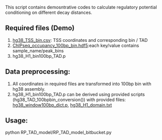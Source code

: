This script contains demosntrative codes to calculate regulatory potential conditioning on different decay distances.

## Required files (Demo)
1. [hg38_TSS_bin.csv](https://bitbucket.org/liulab/tf_regulatory_distance/downloads/hg38_TSS_bin.csv): TSS coordinates and corresponding bin / TAD
2. [ChIPseq_occupancy_100bp_bin.hdf5](https://bitbucket.org/liulab/tf_regulatory_distance/downloads/TEAD1_YY1_ranked_occupancy_100bp_bin.hdf5):each key/value contains sample_name/peak_bins
3. hg38_H1_bin100bp_TAD.p

## Data preprocessing: 
1. All coordinates in required files are transformed into 100bp bin with hg38 assembly. 
2. hg38_H1_bin100bp_TAD.p can be derived using provided scripts (hg38_TAD_100bpbin_conversion()) with provided files: [hg38_window100bp_dict.p](https://bitbucket.org/liulab/tf_regulatory_distance/downloads/hg38_window100bp_dict.p), [hg38_H1_domain.txt](https://bitbucket.org/liulab/tf_regulatory_distance/downloads/hg38_H1_domain.txt)
	
## Usage:
python RP_TAD_model/RP_TAD_model_bitbucket.py 